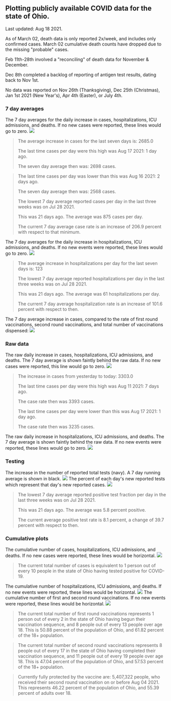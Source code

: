 ## Plotting publicly available COVID data for the state of Ohio. 

Last updated: Aug 18 2021. 

As of March 02, death data is only reported 2x/week, and includes only confirmed cases. March 02 cumulative death counts have dropped due to the missing "probable" cases.

Feb 11th-28th involved a "reconciling" of death data for November & December.

Dec 8th completed a backlog of reporting of antigen test results, dating back to Nov 1st.

No data was reported on Nov 26th (Thanksgiving), Dec 25th (Christmas), Jan 1st 2021 (New Year's), Apr 4th (Easter), or July 4th.
### 7 day averages
The 7 day averages for the daily increase in cases, hospitalizations, ICU admissions, and deaths. If no new cases were reported, these lines would go to zero.
![](7dayaverage_cases.png)

>The average increase in cases for the last seven days is: 2685.0
>
>The last time cases per day were this high was Aug 17 2021: 1 day ago.
>
>The seven day average then was: 2698 cases.

>
>The last time cases per day was lower than this was Aug 16 2021: 2 days ago.
>
>The seven day average then was: 2568 cases.
>
>The lowest 7 day average reported cases per day in the last three weeks was on Jul 28 2021.
>
>This was 21 days ago. The average was 875 cases per day.
>
>The current 7 day average case rate is an increase of 206.9 percent with respect to that minimum.

The 7 day averages for the daily increase in hospitalizations, ICU admissions, and deaths. If no new events were reported, these lines would go to zero.
![](7dayaverage_hospital.png)

>The average increase in hospitalizations per day for the last seven days is: 123
>
>The lowest 7 day average reported hospitalizations per day in the last three weeks was on Jul 28 2021.
>
>This was 21 days ago. The average was 61 hospitalizations per day.
>
>The current 7 day average hospitalization rate is an increase of 101.6 percent with respect to then.

The 7 day average increase in cases, compared to the rate of first round vaccinations, second round vaccinations, and total number of vaccinations dispensed:
![](DailyVaccinationsCases.png)

### Raw data
The raw daily increase in cases, hospitalizations, ICU admissions, and deaths. The 7 day average is shown faintly behind the raw data. If no new cases were reported, this line would go to zero.
![](DailyCases.png)

>The increase in cases from yesterday to today: 3303.0 
>
>The last time cases per day were this high was Aug 11 2021: 7 days ago. 
>
>The case rate then was 3393 cases.
>
>The last time cases per day were lower than this was Aug 17 2021: 1 day ago. 
>
>The case rate then was 3235 cases.

The raw daily increase in hospitalizations, ICU admissions, and deaths. The 7 day average is shown faintly behind the raw data. If no new events were reported, these lines would go to zero.
![](DailyHospitalizations.png)

### Testing

The increase in the number of reported total tests (navy). A 7 day running average is shown in black.
![](DailyTests.png)
The percent of each day's new reported tests which represent that day's new reported cases.
![](percentpositive_tests.png)

>The lowest 7 day average reported positive test fraction per day in the last three weeks was on Jul 28 2021.
>
>This was 21 days ago. The average was 5.8 percent positive. 
>
>The current average positive test rate is 8.1 percent, a change of 39.7 percent with respect to then. 

### Cumulative plots
The cumulative number of cases, hospitalizations, ICU admissions, and deaths. If no new cases were reported, these lines would be horizontal.
![](Cases.png)

>The current total number of cases is equivalent to 1 person out of every 10 people in the state of Ohio having tested positive for COVID-19.

The cumulative number of hospitalizations, ICU admissions, and deaths. If no new events were reported, these lines would be horizontal.
![](Hospitalizations.png)
The cumulative number of first and second round vaccinations. If no new events were reported, these lines would be horizontal.
![](Vaccinations.png)

>The current total number of first round vaccinations represents 1 person out of every 2 in the state of Ohio having begun their vaccination sequence,  and 8 people out of every 13 people over age 18.
 >This is 50.88 percent of the population of Ohio, and 61.82 percent of the 18+ population.

>The current total number of second round vaccinations represents 8 people out of every 17 in the state of Ohio having completed their vaccination sequence, and 11 people out of every 19 people over age 18. 
>This is 47.04 percent of the population of Ohio, and 57.53 percent of the 18+ population.

>Currently fully protected by the vaccine are: 5,407,322 people, who received their second round vaccination on or before Aug 04 2021.
>This represents 46.22 percent of the population of Ohio, and 55.39 percent of adults over 18.

